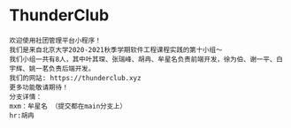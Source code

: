 # ThunderClub
    欢迎使用社团管理平台小程序！
    我们是来自北京大学2020-2021秋季学期软件工程课程实践的第十小组～
    我们小组一共有8人，其中叶其琛、张瑞峰、胡冉、牟星名负责前端开发，徐为伯、谢一平、白宇辉、姚一茗负责后端开发。
    我们的网站: https://thunderclub.xyz
    更多功能敬请期待！
    分支详情：
    mxm：牟星名 （提交都在main分支上）
    hr:胡冉
